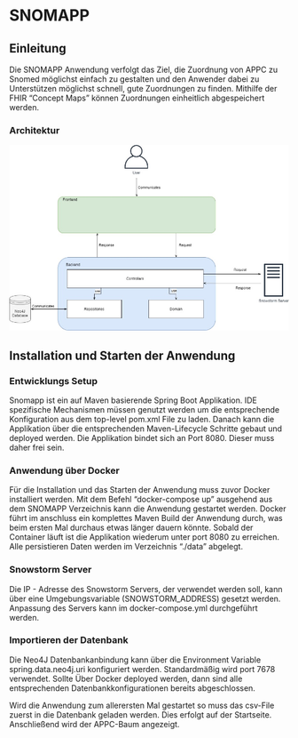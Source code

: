 # SNOMAPP
## Einleitung
Die SNOMAPP Anwendung verfolgt das Ziel, die Zuordnung von APPC zu Snomed möglichst einfach zu gestalten und den Anwender dabei zu Unterstützen möglichst schnell, gute Zuordnungen zu finden. Mithilfe der FHIR “Concept Maps” können Zuordnungen einheitlich abgespeichert werden.

### Architektur
![RDM Master Screenshot 1 - Architekture](./Architekturdiagramm.jpg)
## Installation und Starten der Anwendung
### Entwicklungs Setup
Snomapp ist ein auf Maven basierende Spring Boot Applikation. IDE spezifische Mechanismen müssen genutzt werden um die entsprechende Konfiguration aus dem top-level pom.xml File zu laden.  Danach kann die Applikation über die entsprechenden Maven-Lifecycle Schritte gebaut und deployed werden.
Die Applikation bindet sich an Port 8080. Dieser muss daher frei sein.
### Anwendung über Docker
Für die Installation und das Starten der Anwendung muss zuvor Docker installiert werden. 
Mit dem Befehl “docker-compose up” ausgehend aus dem SNOMAPP Verzeichnis kann die Anwendung gestartet werden. Docker führt im anschluss ein komplettes Maven Build der Anwendung durch, was beim ersten Mal durchaus etwas länger dauern könnte. Sobald der Container läuft ist die Applikation wiederum unter port 8080 zu erreichen. Alle persistieren Daten werden im Verzeichnis “./data” abgelegt.
### Snowstorm Server
Die IP - Adresse des Snowstorm Servers, der verwendet werden soll, kann über eine Umgebungsvariable (SNOWSTORM_ADDRESS) gesetzt werden. Anpassung des Servers kann im docker-compose.yml durchgeführt werden.
### Importieren der Datenbank
Die Neo4J Datenbankanbindung kann über die Environment Variable spring.data.neo4j.uri konfiguriert werden. Standardmäßig wird port 7678 verwendet. Sollte Über Docker deployed werden, dann sind alle entsprechenden Datenbankkonfigurationen bereits abgeschlossen.

Wird die Anwendung zum allerersten Mal gestartet so muss das csv-File zuerst in die Datenbank geladen werden. Dies erfolgt auf der Startseite. Anschließend wird der APPC-Baum angezeigt.


